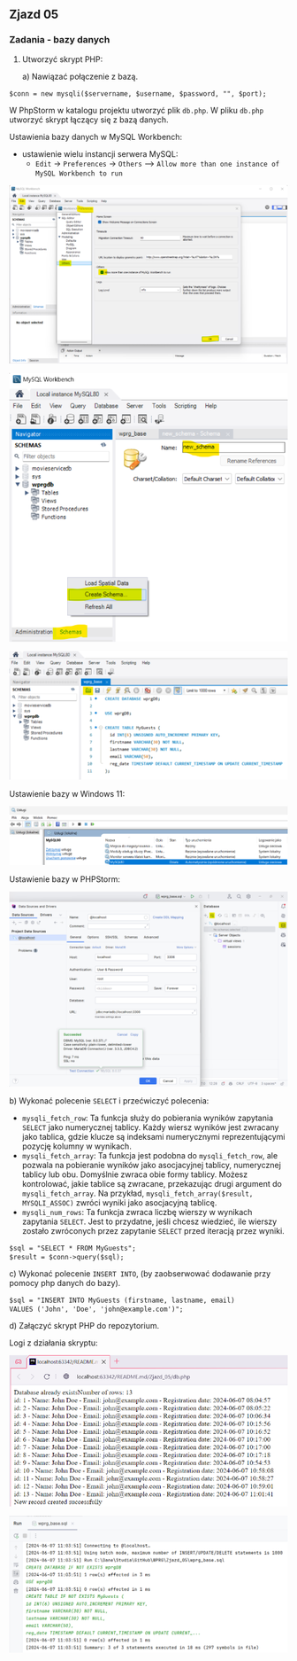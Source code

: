 ## Zjazd 05

### Zadania - bazy danych

1. Utworzyć skrypt PHP:

    a) Nawiązać połączenie z bazą.

```mysql
$conn = new mysqli($servername, $username, $password, "", $port);
```

W PhpStorm w katalogu projektu utworzyć plik `db.php`.
W pliku `db.php` utworzyć skrypt łączący się z bazą danych.

Ustawienia bazy danych w MySQL Workbench:
- ustawienie wielu instancji serwera MySQL:
    - `Edit` -> `Preferences` -> `Others` --> `Allow more than one instance of MySQL Workbench to run`

![img_01.png](Zjazd_05/img/img_01.png)

![img_02.png](Zjazd_05/img/img_02.png)

![img_03.png](Zjazd_05/img/img_03.png)

Ustawienie bazy w Windows 11:

![img_04.png](Zjazd_05/img/img_04.png)

Ustawienie bazy w PHPStorm:

![img_05.png](Zjazd_05/img/img_05.png)

b) Wykonać polecenie `SELECT` i przećwiczyć polecenia:
   - `mysqli_fetch_row`: Ta funkcja służy do pobierania wyników zapytania `SELECT` jako numerycznej tablicy. 
Każdy wiersz wyników jest zwracany jako tablica, gdzie klucze są indeksami numerycznymi reprezentującymi pozycję kolumny w wynikach.
   - `mysqli_fetch_array`: Ta funkcja jest podobna do `mysqli_fetch_row`, ale pozwala na pobieranie wyników jako asocjacyjnej tablicy, numerycznej tablicy lub obu. 
Domyślnie zwraca obie formy tablicy. Możesz kontrolować, jakie tablice są zwracane, przekazując drugi argument do `mysqli_fetch_array`. 
Na przykład, `mysqli_fetch_array($result, MYSQLI_ASSOC)` zwróci wyniki jako asocjacyjną tablicę.
   - `mysqli_num_rows`: Ta funkcja zwraca liczbę wierszy w wynikach zapytania `SELECT`. 
Jest to przydatne, jeśli chcesz wiedzieć, ile wierszy zostało zwróconych przez zapytanie `SELECT` przed iteracją przez wyniki.

```mysql
$sql = "SELECT * FROM MyGuests";
$result = $conn->query($sql);
```

c) Wykonać polecenie `INSERT INTO`, (by zaobserwować dodawanie przy pomocy php danych do bazy).

```mysql
$sql = "INSERT INTO MyGuests (firstname, lastname, email)
VALUES ('John', 'Doe', 'john@example.com')";
```

d) Załączyć skrypt PHP do repozytorium.

Logi z działania skryptu:

![img_06.png](Zjazd_05/img/img_06.png)

![img_07.png](Zjazd_05/img/img_07.png)
